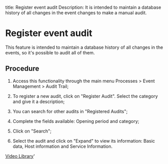 title: Register event audit
Description: It is intended to maintain a database history of all changes in the event changes to make a manual audit.
# Register event audit

This feature is intended to maintain a database history of all changes in the events, so it's possible to audit all of them.

Procedure
-------------

1.  Access this functionality through the main menu Processes \> Event
    Management \> Audit Trail;
    
2.  To register a new audit, click on "Register Audit". Select the category and give it a description;
    
3.  You can search for other audits in "Registered Audits"; 

4.  Complete the fields available: Opening period and category;

3.  Click on "Search";

4.  Select the audit and click on "Expand" to view its information: Basic data, Host information and Service Information.

<i class='fa fa-youtube-play  fa-2x' style='color:#97ce17;vertical-align: middle;'> </i> [Video Library](https://www.youtube.com/playlist?list=PLB5qK2uzf2ROlR1PEYuzoujqNuxz50uRX)'
